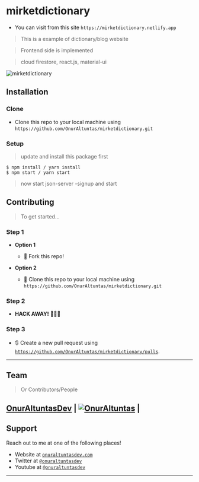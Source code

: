
# mirketdictionary
- You can visit from this site `https://mirketdictionary.netlify.app`

> This is a example of dictionary/blog website

> Frontend side is implemented 

> cloud firestore, react.js, material-ui

![mirketdictionary](https://user-images.githubusercontent.com/53194850/91441206-7b441380-e878-11ea-9464-8cb73374e89b.PNG)


## Installation

### Clone

- Clone this repo to your local machine using `https://github.com/OnurAltuntas/mirketdictionary.git`

### Setup

> update and install this package first

```shell
$ npm install / yarn install
$ npm start / yarn start
```

> now start json-server
-signup and start 

## Contributing

> To get started...

### Step 1

- **Option 1**
    - 🍴 Fork this repo!

- **Option 2**
    - 👯 Clone this repo to your local machine using `https://github.com/OnurAltuntas/mirketdictionary.git`

### Step 2

- **HACK AWAY!** 🔨🔨🔨

### Step 3

- 🔃 Create a new pull request using <a href="https://github.com/OnurAltuntas/mirketdictionary/pulls" target="_blank">`https://github.com/OnurAltuntas/mirketdictionary/pulls`</a>.

---

## Team

> Or Contributors/People

 <a href="https://onuraltuntasdev.netlify.app/" target="_blank">**OnurAltuntasDev**</a> 
 | [![OnurAltuntas](https://avatars0.githubusercontent.com/u/53194850?s=460&u=88ff0b9c8fe41c908d3c9b7ff43eb00dba669e66&v=4)](https://onuraltuntasdev.netlify.app)  |
---

## Support

Reach out to me at one of the following places!

- Website at <a href="https://onuraltuntasdev.netlify.app/" target="_blank">`onuraltuntasdev.com`</a>
- Twitter at <a href="http://twitter.com/onuraltuntasdev" target="_blank">`@onuraltuntasdev`</a>
- Youtube at <a href="https://www.youtube.com/channel/UCalJQ45NyMzMvPqK5n0xYEA" target="_blank">`@onuraltuntasdev`</a>
---


